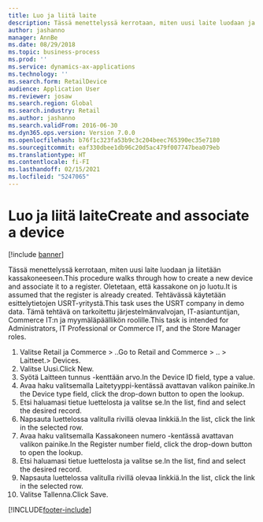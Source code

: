 ```yaml
---
title: Luo ja liitä laite
description: Tässä menettelyssä kerrotaan, miten uusi laite luodaan ja liitetään kassakoneeseen.
author: jashanno
manager: AnnBe
ms.date: 08/29/2018
ms.topic: business-process
ms.prod: ''
ms.service: dynamics-ax-applications
ms.technology: ''
ms.search.form: RetailDevice
audience: Application User
ms.reviewer: josaw
ms.search.region: Global
ms.search.industry: Retail
ms.author: jashanno
ms.search.validFrom: 2016-06-30
ms.dyn365.ops.version: Version 7.0.0
ms.openlocfilehash: b76f1c323fa53b9c3c204beec765390ec35e7180
ms.sourcegitcommit: eaf330dbee1db96c20d5ac479f007747bea079eb
ms.translationtype: HT
ms.contentlocale: fi-FI
ms.lasthandoff: 02/15/2021
ms.locfileid: "5247065"
---
```

# <a name="create-and-associate-a-device"></a><span data-ttu-id="fb18a-103">Luo ja liitä laite</span><span class="sxs-lookup"><span data-stu-id="fb18a-103">Create and associate a device</span></span>

[!include [banner](../includes/banner.md)]

<span data-ttu-id="fb18a-104">Tässä menettelyssä kerrotaan, miten uusi laite luodaan ja liitetään kassakoneeseen.</span><span class="sxs-lookup"><span data-stu-id="fb18a-104">This procedure walks through how to create a new device and associate it to a register.</span></span> <span data-ttu-id="fb18a-105">Oletetaan, että kassakone on jo luotu.</span><span class="sxs-lookup"><span data-stu-id="fb18a-105">It is assumed that the register is already created.</span></span>  <span data-ttu-id="fb18a-106">Tehtävässä käytetään esittelytietojen USRT-yritystä.</span><span class="sxs-lookup"><span data-stu-id="fb18a-106">This task uses the USRT company in demo data.</span></span> <span data-ttu-id="fb18a-107">Tämä tehtävä on tarkoitettu järjestelmänvalvojan, IT-asiantuntijan, Commerce IT:n ja myymäläpäällikön roolille.</span><span class="sxs-lookup"><span data-stu-id="fb18a-107">This task is intended for Administrators, IT Professional or Commerce IT, and the Store Manager roles.</span></span>

1. <span data-ttu-id="fb18a-108">Valitse Retail ja Commerce > ..</span><span class="sxs-lookup"><span data-stu-id="fb18a-108">Go to Retail and Commerce > ..</span></span> <span data-ttu-id="fb18a-109">> Laitteet.</span><span class="sxs-lookup"><span data-stu-id="fb18a-109">> Devices.</span></span>
2. <span data-ttu-id="fb18a-110">Valitse Uusi.</span><span class="sxs-lookup"><span data-stu-id="fb18a-110">Click New.</span></span>
3. <span data-ttu-id="fb18a-111">Syötä Laitteen tunnus -kenttään arvo.</span><span class="sxs-lookup"><span data-stu-id="fb18a-111">In the Device ID field, type a value.</span></span>
4. <span data-ttu-id="fb18a-112">Avaa haku valitsemalla Laitetyyppi-kentässä avattavan valikon painike.</span><span class="sxs-lookup"><span data-stu-id="fb18a-112">In the Device type field, click the drop-down button to open the lookup.</span></span>
5. <span data-ttu-id="fb18a-113">Etsi haluamasi tietue luettelosta ja valitse se.</span><span class="sxs-lookup"><span data-stu-id="fb18a-113">In the list, find and select the desired record.</span></span>
6. <span data-ttu-id="fb18a-114">Napsauta luettelossa valitulla rivillä olevaa linkkiä.</span><span class="sxs-lookup"><span data-stu-id="fb18a-114">In the list, click the link in the selected row.</span></span>
7. <span data-ttu-id="fb18a-115">Avaa haku valitsemalla Kassakoneen numero -kentässä avattavan valikon painike.</span><span class="sxs-lookup"><span data-stu-id="fb18a-115">In the Register number field, click the drop-down button to open the lookup.</span></span>
8. <span data-ttu-id="fb18a-116">Etsi haluamasi tietue luettelosta ja valitse se.</span><span class="sxs-lookup"><span data-stu-id="fb18a-116">In the list, find and select the desired record.</span></span>
9. <span data-ttu-id="fb18a-117">Napsauta luettelossa valitulla rivillä olevaa linkkiä.</span><span class="sxs-lookup"><span data-stu-id="fb18a-117">In the list, click the link in the selected row.</span></span>
10. <span data-ttu-id="fb18a-118">Valitse Tallenna.</span><span class="sxs-lookup"><span data-stu-id="fb18a-118">Click Save.</span></span>



[!INCLUDE[footer-include](../../includes/footer-banner.md)]